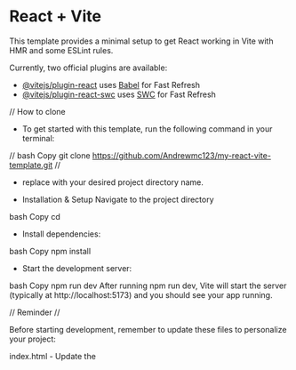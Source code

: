 # React + Vite

This template provides a minimal setup to get React working in Vite with HMR and some ESLint rules.

Currently, two official plugins are available:

- [@vitejs/plugin-react](https://github.com/vitejs/vite-plugin-react/blob/main/packages/plugin-react/README.md) uses [Babel](https://babeljs.io/) for Fast Refresh
- [@vitejs/plugin-react-swc](https://github.com/vitejs/vite-plugin-react-swc) uses [SWC](https://swc.rs/) for Fast Refresh

// How to clone

- To get started with this template, run the following command in your terminal:

//
bash
Copy
git clone https://github.com/Andrewmc123/my-react-vite-template.git <new-project-name>//


- replace <new-project-name> with your desired project directory name.

- Installation & Setup
Navigate to the project directory

bash
Copy
cd <new-project-name>


- Install dependencies:

bash
Copy
npm install


- Start the development server:

bash
Copy
npm run dev
After running npm run dev, Vite will start the server (typically at http://localhost:5173) and you should see your app running.




// Reminder //

Before starting development, remember to update these files to personalize your project:

index.html - Update the <title> tag

package.json - Change the "name" field

README.md - Replace this content with your project documentation